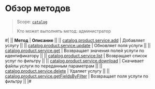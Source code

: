 # Обзор методов

> Scope: [`catalog`](../../../scopes/permissions.md)
>
> Кто может выполнять метод: администратор

#|
|| **Метод** | **Описание** ||
|| [catalog.product.service.add](./catalog-product-service-add.md) | Добавляет услугу ||
|| [catalog.product.service.update](./catalog-product-service-update.md) | Обновляет поля услуги ||
|| [catalog.product.service.get](./catalog-product-service-get.md) | Возвращает значения полей услуги по идентификатору ||
|| [catalog.product.service.list](./catalog-product-service-list.md) | Возвращает список услуг по фильтру ||
|| [catalog.product.service.download](./catalog-product-service-download.md) | Скачивает файлы услуги по переданным параметрам ||
|| [catalog.product.service.delete](./catalog-product-service-delete.md) | Удаляет услугу ||
|| [catalog.product.service.getFieldsByFilter](./catalog-product-service-get-fields-by-filter.md) | Возвращает поля услуги по фильтру ||
|#